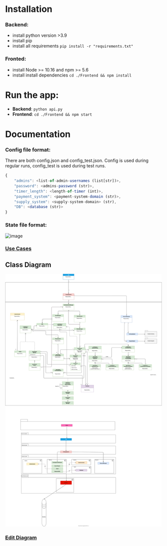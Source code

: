 # Installation

### Backend:

-   install python version >3.9
-   install pip
-   install all requirements `pip install -r "requirements.txt"`

### Fronted:

-   install Node >= 10.16 and npm >= 5.6
-   install install dependencies `cd ./Frontend && npm install`

# Run the app:

-   **Backend**: `python api.py`
-   **Frontend**: `cd ./Frontend && npm start`

# Documentation

### Config file format:
There are both config.json and config_test.json. Config is used during regular runs, config_test is used during test runs.
```javascript
{
	"admins": <list-of-admin-usernames (list[str])>,
	"password": <admins-password (str)>,
	"timer_length": <length-of-timer (int)>,
	"payment_system": <payment-system-domain (str)>,
	"supply_system": <supply-system-domain> (str),
	"DB": <database (str)>
}
```

### State file format:

![image](https://user-images.githubusercontent.com/48616609/119277382-f976f000-bc27-11eb-9aaa-feb60954412f.png)

### [Use Cases](Documentation/Use%20Cases.md)

## Class Diagram

![class diagram](Documentation/ClassDiagram.drawio.svg)

### [Edit Diagram](https://viewer.diagrams.net/?highlight=0000ff&edit=https%3A%2F%2Fapp.diagrams.net%2F%23HSeanPikulin%252FTradingSystem%252FDocumentation%252FDocumentation%252FClassDiagram.drawio.svg&layers=1&nav=1&title=ClassDiagram.drawio.svg#Uhttps%3A%2F%2Fraw.githubusercontent.com%2FSeanPikulin%2FTradingSystem%2FDocumentation%2FDocumentation%2FClassDiagram.drawio.svg%3Ftoken%3DALTBLBTKMMZHRUJV7OT64XDALBLNS)
